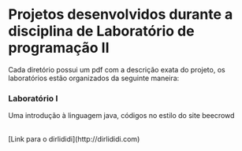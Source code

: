 # Projetos desenvolvidos durante a disciplina de Laboratório de programação II

Cada diretório possui um  pdf com a descrição exata do projeto, os laboratórios estão organizados da seguinte maneira:

### Laboratório I
Uma introdução à linguagem java, códigos no estilo do site beecrowd

<br>
[Link para o dirlididi](http://dirlididi.com)
<br>


